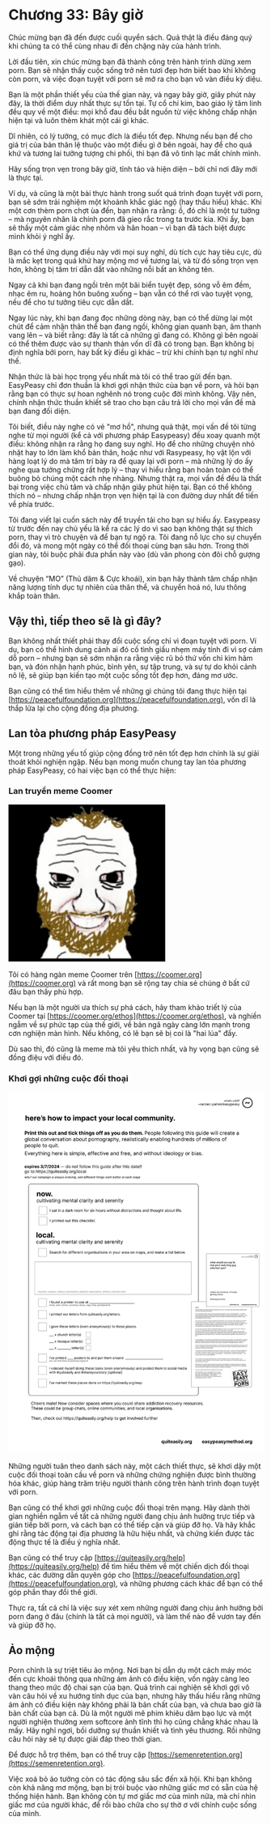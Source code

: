 # Chương 33: Bây giờ

Chúc mừng bạn đã đến được cuối quyển sách. Quả thật là điều đáng quý khi chúng ta có thể cùng nhau đi đến chặng này của hành trình.

Lời đầu tiên, xin chúc mừng bạn đã thành công trên hành trình dừng xem porn. Bạn sẽ nhận thấy cuộc sống trở nên tươi đẹp hơn biết bao khi không còn porn, và việc đoạn tuyệt với porn sẽ mở ra cho bạn vô vàn điều kỳ diệu.

Bạn là một phần thiết yếu của thế gian này, và ngay bây giờ, giây phút này đây, là thời điểm duy nhất thực sự tồn tại. Tự cổ chí kim, bao giáo lý tâm linh đều quy về một điều: mọi khổ đau đều bắt nguồn từ việc không chấp nhận hiện tại và luôn thèm khát một cái gì khác.

Dĩ nhiên, có lý tưởng, có mục đích là điều tốt đẹp. Nhưng nếu bạn để cho giá trị của bản thân lệ thuộc vào một điều gì ở bên ngoài, hay để cho quá khứ và tương lai tưởng tượng chi phối, thì bạn đã vô tình lạc mất chính mình.

Hãy sống trọn vẹn trong bây giờ, tỉnh táo và hiện diện – bởi chỉ nơi đây mới là thực tại.

Ví dụ, và cũng là một bài thực hành trong suốt quá trình đoạn tuyệt với porn, bạn sẽ sớm trải nghiệm một khoảnh khắc giác ngộ (hay thấu hiểu) khác. Khi một cơn thèm porn chợt ùa đến, bạn nhận ra rằng: ồ, đó chỉ là một tư tưởng – mà nguyên nhân là chính porn đã gieo rắc trong ta trước kia. Khi ấy, bạn sẽ thấy một cảm giác nhẹ nhõm và hân hoan – vì bạn đã tách biệt được mình khỏi ý nghĩ ấy.

Bạn có thể ứng dụng điều này với mọi suy nghĩ, dù tích cực hay tiêu cực, dù là mắc kẹt trong quá khứ hay mộng mơ về tương lai, và từ đó sống trọn vẹn hơn, không bị tâm trí dẫn dắt vào những nỗi bất an không tên.

Ngay cả khi bạn đang ngồi trên một bãi biển tuyệt đẹp, sóng vỗ êm đềm, nhạc êm ru, hoàng hôn buông xuống – bạn vẫn có thể rơi vào tuyệt vọng, nếu để cho tư tưởng tiêu cực dẫn dắt.

Ngay lúc này, khi bạn đang đọc những dòng này, bạn có thể dừng lại một chút để cảm nhận thân thể bạn đang ngồi, không gian quanh bạn, âm thanh vang lên – và biết rằng: đây là tất cả những gì đang có. Không gì bên ngoài có thể thêm được vào sự thanh thản vốn dĩ đã có trong bạn. Bạn không bị định nghĩa bởi porn, hay bất kỳ điều gì khác – trừ khi chính bạn tự nghĩ như thế.

Nhận thức là bài học trọng yếu nhất mà tôi có thể trao gửi đến bạn. EasyPeasy chỉ đơn thuần là khơi gợi nhận thức của bạn về porn, và hỏi bạn rằng bạn có thực sự hoan nghênh nó trong cuộc đời mình không. Vậy nên, chính nhận thức thuần khiết sẽ trao cho bạn câu trả lời cho mọi vấn đề mà bạn đang đối diện.

Tôi biết, điều này nghe có vẻ "mơ hồ", nhưng quả thật, mọi vấn đề tôi từng nghe từ mọi người (kể cả với phương pháp Easypeasy) đều xoay quanh một điều: không nhận ra rằng họ đang suy nghĩ. Họ để cho những chuyện nhỏ nhặt hay to lớn làm khổ bản thân, hoặc như với Rasypeasy, họ vật lộn với hàng loạt lý do mà tâm trí bày ra để quay lại với porn – mà những lý do ấy nghe qua tưởng chừng rất hợp lý – thay vì hiểu rằng bạn hoàn toàn có thể buông bỏ chúng một cách nhẹ nhàng. Nhưng thật ra, mọi vấn đề đều là thất bại trong việc chú tâm và chấp nhận giây phút hiện tại. Bạn có thể không thích nó – nhưng chấp nhận trọn vẹn hiện tại là con đường duy nhất để tiến về phía trước.

Tôi đang viết lại cuốn sách này để truyền tải cho bạn sự hiểu ấy. Easypeasy từ trước đến nay chủ yếu là kể ra các lý do vì sao bạn không thật sự thích porn, thay vì trò chuyện và để bạn tự ngộ ra. Tôi đang nỗ lực cho sự chuyển đổi đó, và mong một ngày có thể đối thoại cùng bạn sâu hơn. Trong thời gian này, tôi buộc phải đưa phần này vào (dù văn phong còn đôi chỗ gượng gạo).

Về chuyện “MO” (Thủ dâm & Cực khoái), xin bạn hãy thành tâm chấp nhận năng lượng tính dục tự nhiên của thân thể, và chuyển hoá nó, lưu thông khắp toàn thân.

## Vậy thì, tiếp theo sẽ là gì đây?

Bạn không nhất thiết phải thay đổi cuộc sống chỉ vì đoạn tuyệt với porn. Ví dụ, bạn có thể hình dung cảnh ai đó cố tình giấu nhẹm máy tính đi vì sợ cám dỗ porn – nhưng bạn sẽ sớm nhận ra rằng việc rũ bỏ thứ vốn chỉ kìm hãm bạn, và đón nhận hạnh phúc, bình yên, sự tập trung, và sự tự do khỏi cảnh nô lệ, sẽ giúp bạn kiến tạo một cuộc sống tốt đẹp hơn, đáng mơ ước.

Bạn cũng có thể tìm hiểu thêm về những gì chúng tôi đang thực hiện tại [https://peacefulfoundation.org](https://peacefulfoundation.org), vốn dĩ là thắp lửa lại cho cộng đồng địa phương.

## Lan tỏa phương pháp EasyPeasy

Một trong những yếu tố giúp cộng đồng trở nên tốt đẹp hơn chính là sự giải thoát khỏi nghiện ngập. Nếu bạn mong muốn chung tay lan tỏa phương pháp EasyPeasy, có hai việc bạn có thể thực hiện:

### Lan truyền meme Coomer

![coomer meme](images/coomer.png)

Tôi có hàng ngàn meme Coomer trên [https://coomer.org](https://coomer.org) và rất mong bạn sẽ rộng tay chia sẻ chúng ở bất cứ đâu bạn thấy phù hợp.

Nếu bạn là một người ưa thích sự phá cách, hãy tham khảo triết lý của Coomer tại [https://coomer.org/ethos](https://coomer.org/ethos), và nghiền ngẫm về sự phức tạp của thế giới, về bản ngã ngày càng lớn mạnh trong cơn nghiện màn hình. Nếu không, có lẽ bạn sẽ bị coi là "hai lúa" đấy.

Dù sao thì, đó cũng là meme mà tôi yêu thích nhất, và hy vọng bạn cũng sẽ đồng điệu với điều đó.

### Khơi gợi những cuộc đối thoại

![local impact checklist](images/checklist.png)


Những người tuân theo danh sách này, một cách thiết thực, sẽ khơi dậy một cuộc đối thoại toàn cầu về porn và những chứng nghiện được bình thường hóa khác, giúp hàng trăm triệu người thành công trên hành trình đoạn tuyệt với porn.

Bạn cũng có thể khơi gợi những cuộc đối thoại trên mạng. Hãy dành thời gian nghiền ngẫm về tất cả những người đang chịu ảnh hưởng trực tiếp và gián tiếp bởi porn, và cách bạn có thể tiếp cận và giúp đỡ họ. Và hãy khắc ghi rằng tác động tại địa phương là hữu hiệu nhất, và chứng kiến được tác động thực tế là điều ý nghĩa nhất.

Bạn cũng có thể truy cập [https://quiteasily.org/help](https://quiteasily.org/help) để tìm hiểu thêm về một chiến dịch đối thoại khác, các đường dẫn quyên góp cho [https://peacefulfoundation.org](https://peacefulfoundation.org), và những phương cách khác để bạn có thể góp phần thay đổi thế giới.

Thực ra, tất cả chỉ là việc suy xét xem những người đang chịu ảnh hưởng bởi porn đang ở đâu (chính là tất cả mọi người), và làm thế nào để vươn tay đến và giúp đỡ họ.

## Ảo mộng

Porn chính là sự triệt tiêu ảo mộng. Nơi bạn bị dẫn dụ một cách máy móc đến cực khoái thông qua những ám ảnh có điều kiện, vốn ngày càng leo thang theo mức độ chai sạn của bạn. Quá trình cai nghiện sẽ khơi gợi vô vàn câu hỏi về xu hướng tính dục của bạn, nhưng hãy thấu hiểu rằng những ám ảnh có điều kiện này không phải là bản chất của bạn, và chưa bao giờ là bản chất của bạn cả. Dù là một người mê phim khiêu dâm bạo lực và một người nghiện thường xem softcore ảnh tĩnh thì họ cũng chẳng khác nhau là mấy. Hãy nghỉ ngơi, bồi dưỡng sự thuần khiết và tình yêu thương. Rồi những câu hỏi này sẽ tự được giải đáp theo thời gian.

Để được hỗ trợ thêm, bạn có thể truy cập [https://semenretention.org](https://semenretention.org).

Việc xoá bỏ ảo tưởng còn có tác động sâu sắc đến xã hội. Khi bạn không còn khả năng mơ mộng, bạn bị trói buộc vào những giấc mơ có sẵn của hệ thống hiện hành. Bạn không còn tự mơ giấc mơ của mình nữa, mà chỉ nhìn giấc mơ của người khác, để rồi bào chữa cho sự thờ ơ với chính cuộc sống của mình.